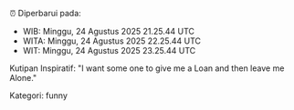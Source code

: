 ⏰ Diperbarui pada:
- WIB: Minggu, 24 Agustus 2025 21.25.44 UTC
- WITA: Minggu, 24 Agustus 2025 22.25.44 UTC
- WIT: Minggu, 24 Agustus 2025 23.25.44 UTC

Kutipan Inspiratif:
"I want some one to give me a Loan and then leave me Alone."


Kategori: funny

